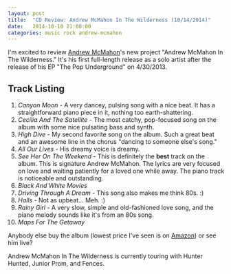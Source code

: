 ```yaml
---
layout: post
title:  "CD Review: Andrew McMahon In The Wilderness (10/14/2014)"
date:   2014-10-10 21:00:00
categories: music rock andrew-mcmahon
---
```

I'm excited to review [Andrew McMahon][andrew-mcmahon]'s new project "Andrew McMahon In The Wilderness." It's his first full-length release as a solo artist after the release of his EP "The Pop Underground" on 4/30/2013.

## Track Listing
1. *Canyon Moon* - A very dancey, pulsing song with a nice beat. It has a straightforward piano piece in it, nothing too earth-shattering.
2. *Cecilia And The Satellite* - The most catchy, pop-focused song on the album with some nice pulsating bass and synth.
3. *High Dive* - My second favorite song on the album. Such a great beat and an awesome line in the chorus "dancing to someone else's song."
4. *All Our Lives* - His dreamy voice is dreamy.
5. *See Her On The Weekend* - This is definitely the **best** track on the album. This is signature Andrew McMahon. The lyrics are very focused on love and waiting patiently for a loved one while away. The piano track is noticeable and outstanding.
6. *Black And White Movies*
7. *Driving Through A Dream* - This song also makes me think 80s. :)
8. *Halls* - Not as upbeat... Meh. :)
9. *Rainy Girl* - A very slow, simple and old-fashioned love song, and the piano melody sounds like it's from an 80s song.
10. *Maps For The Getaway*

Anybody else buy the album (lowest price I've seen is on [Amazon][amazon-link]) or see him live?

Andrew McMahon In The Wilderness is currently touring with Hunter Hunted, Junior Prom, and Fences.


[andrew-mcmahon]:      http://www.andrewmcmahon.com/
[amazon-link]:	http://www.amazon.com/Andrew-McMahon-Wilderness/dp/B00MZ4X38U/ref=sr_1_3?s=dmusic&ie=UTF8&qid=1409667556&sr=1-3&keywords=Andrew+McMahon+in+the+Wilderness&tag=smarturl-20
